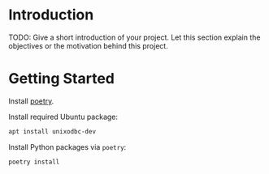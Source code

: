 # Introduction 
TODO: Give a short introduction of your project. Let this section explain the objectives or the motivation behind this project. 

# Getting Started

Install [poetry](https://python-poetry.org/docs/).

Install required Ubuntu package:

```sh
apt install unixodbc-dev
```

Install Python packages via `poetry`:

```sh
poetry install
```
